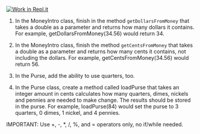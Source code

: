 [![Work in Repl.it](https://classroom.github.com/assets/work-in-replit-14baed9a392b3a25080506f3b7b6d57f295ec2978f6f33ec97e36a161684cbe9.svg)](https://classroom.github.com/online_ide?assignment_repo_id=3414015&assignment_repo_type=AssignmentRepo)
1.	In the MoneyIntro class, finish in the method  ```getDollarsFromMoney``` that takes a double as a parameter and returns how many dollars it contains.  For example, getDollarsFromMoney(34.56) would return 34.


2.	In the MoneyIntro class, finish the method  ```getCentsFromMoney``` that takes a double as a parameter and returns how many cents it contains, not including the dollars.  For example, getCentsFromMoney(34.56) would return 56.


3.	In the Purse, add the ability to use quarters, too. 

4.	In the Purse class, create a method called loadPurse that takes an integer amount in cents calculates how many quarters, dimes, nickels and pennies are needed to make change.  The results should be stored in the purse.  For example, loadPurse(84) would set the purse to 3 quarters, 0 dimes, 1 nickel, and 4 pennies.  

IMPORTANT: Use +, -, *, /, %, and = operators only, no if/while needed. 
